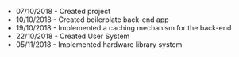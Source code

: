   * 07/10/2018 - Created project
  * 10/10/2018 - Created boilerplate back-end app
  * 19/10/2018 - Implemented a caching mechanism for the back-end
  * 22/10/2018 - Created User System
  * 05/11/2018 - Implemented hardware library system
